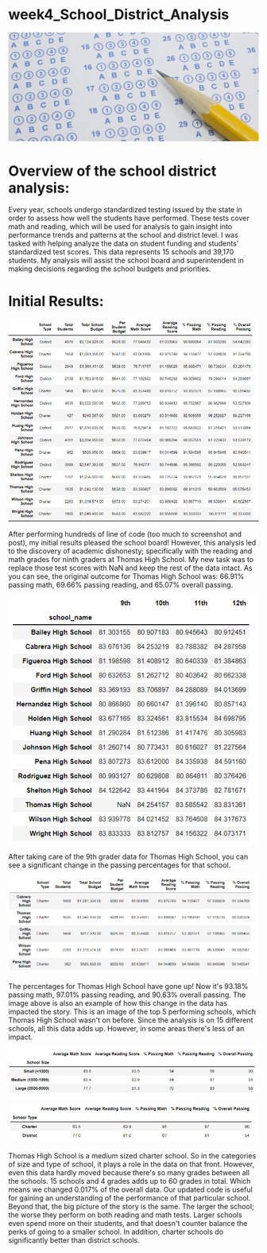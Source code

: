 # week4_School_District_Analysis

![this_is_an_image](testingcover.jpg)

# Overview of the school district analysis:
Every year, schools undergo standardized testing issued by the state in order to assess how well the students have performed. These tests cover math and reading, which will be used for analysis to gain insight into performance trends and patterns at the school and district level. I was tasked with helping analyze the data on student funding and students’ standardized test scores. This data represents 15 schools and 39,170 students. My analysis will assist the school board and superintendent in making decisions regarding the school budgets and priorities.

# Initial Results:

![this_is_an_image](Initial_school_results.png)

After performing hundreds of line of code (too much to screenshot and post), my initial results pleased the school board! However, this analysis led to the discovery of academic dishonesty; specifically with the reading and math grades for ninth graders at Thomas High School. My new task was to replace those test scores with NaN and keep the rest of the data intact. As you can see, the original outcome for Thomas High School was: 66.91% passing math, 69.66% passing reading, and 65.07% overall passing.

![this_is_an_image](THS_9th_grade_NaN.png)

After taking care of the 9th grader data for Thomas High School, you can see a significant change in the passing percentages for that school.

![this_is_an_image](top_5_schools.png)

The percentages for Thomas High School have gone up! Now it's 93.18% passing math, 97.01% passing reading, and 90.63% overall passing. The image above is also an example of how this change in the data has impacted the story. This is an image of the top 5 performing schools, which Thomas High School wasn't on before. Since the analysis is on 15 different schools, all this data adds up. However, in some areas there's less of an impact. 

![this_is_an_image](size_summary.png)

![this_is_an_image](charter_vs_district.png)

Thomas High School is a medium sized charter school. So in the categories of size and type of school, it plays a role in the data on that front. However, even this data hardly moved because there's so many grades between all the schools. 15 schools and 4 grades adds up to 60 grades in total. Which means we changed 0.017% of the overall data. Our updated code is useful for gaining an understanding of the performance of that particular school. Beyond that, the big picture of the story is the same. The larger the school; the worse they perform on both reading and math tests. Larger schools even spend more on their students, and that doesn't counter balance the perks of going to a smaller school. In addition, charter schools do significantly better than district schools.